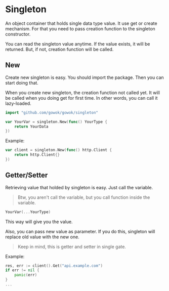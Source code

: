 # Singleton
An object container that holds single data type value.
It use get or create mechanism.
For that you need to pass creation function to the singleton constructor.

You can read the singleton value anytime.
If the value exists, it will be returned.
But, if not, creation function will be called.

## New
Create new singleton is easy.
You should import the package.
Then you can start doing that.

When you create new singleton, the creation function not called yet.
It will be called when you doing get for first time.
In other words, you can call it lazy-loaded.

```go
import "github.com/gowok/gowok/singleton"

var YourVar = singleton.New(func() YourType {
    return YourData
})
```

Example:
```go
var client = singleton.New(func() http.Client {
	return http.Client{}
})
```

## Getter/Setter
Retrieving value that holded by singleton is easy.
Just call the variable.

> Btw, you aren't call the variable, but you call function inside the variable.

```go
YourVar(...YourType)
```

This way will give you the value.

Also, you can pass new value as parameter.
If you do this, singleton will replace old value with the new one.

> Keep in mind, this is getter and setter in single gate.

Example:
```go
res, err := client().Get("api.example.com")
if err != nil {
    panic(err)
}
...
```

